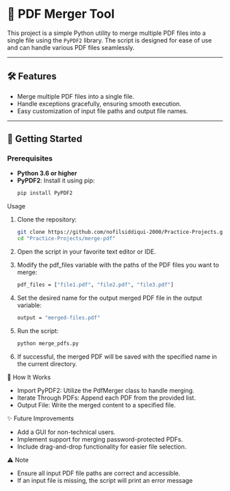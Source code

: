 # 📄 PDF Merger Tool

This project is a simple Python utility to merge multiple PDF files into a single file using the `PyPDF2` library. The script is designed for ease of use and can handle various PDF files seamlessly.

---

## 🛠 Features
- Merge multiple PDF files into a single file.
- Handle exceptions gracefully, ensuring smooth execution.
- Easy customization of input file paths and output file names.

---

## 🚀 Getting Started

### Prerequisites
- **Python 3.6 or higher**
- **PyPDF2**: Install it using pip:
  ```bash
  pip install PyPDF2

Usage
1. Clone the repository:
    ```bash
    git clone https://github.com/nofilsiddiqui-2000/Practice-Projects.git
    cd "Practice-Projects/merge-pdf"
2. Open the script in your favorite text editor or IDE.
  
3. Modify the pdf_files variable with the paths of the PDF files you want to merge:
     ```bash
   pdf_files = ["file1.pdf", "file2.pdf", "file3.pdf"]
     
4. Set the desired name for the output merged PDF file in the output variable:
      ```bash
      output = "merged-files.pdf"

      
5. Run the script:
      ```bash
   python merge_pdfs.py

6. If successful, the merged PDF will be saved with the specified name in the current directory.

🔧 How It Works
- Import PyPDF2: Utilize the PdfMerger class to handle merging.
- Iterate Through PDFs: Append each PDF from the provided list.
- Output File: Write the merged content to a specified file.

✨ Future Improvements
- Add a GUI for non-technical users.
- Implement support for merging password-protected PDFs.
- Include drag-and-drop functionality for easier file selection.

⚠️ Note
- Ensure all input PDF file paths are correct and accessible.
- If an input file is missing, the script will print an error message



